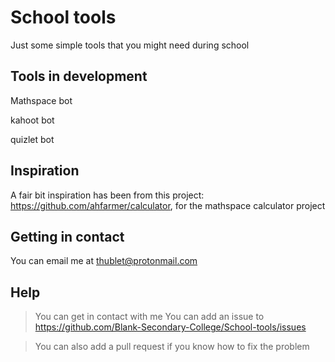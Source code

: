 # School tools

Just some simple tools that you might need during school

## Tools in development

Mathspace bot

kahoot bot

quizlet bot

## Inspiration

A fair bit inspiration has been from this project: <https://github.com/ahfarmer/calculator>, for the mathspace calculator project

## Getting in contact

You can email me at <thublet@protonmail.com>

## Help

>You can get in contact with me
>You can add an issue to <https://github.com/Blank-Secondary-College/School-tools/issues>

>You can also add a pull request if you know how to fix the problem
